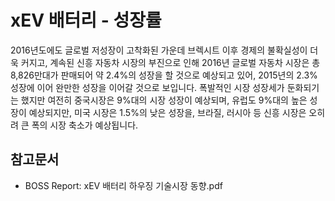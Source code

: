 # xEV 배터리 - 성장률

2016년도에도 글로벌 저성장이 고착화된 가운데 브렉시트 이후 경제의 불확실성이 더욱 커지고, 계속된 신흥 자동차 시장의 부진으로 인해 2016년 글로벌 자동차 시장은 총 8,826만대가 판매되어 약 2.4%의 성장을 할 것으로 예상되고 있어, 2015년의 2.3% 성장에 이어 완만한 성장을 이어갈 것으로 보입니다. 폭발적인 시장 성장세가 둔화되기는 했지만 여전히 중국시장은 9%대의 시장 성장이 예상되며, 유럽도 9%대의 높은 성장이 예상되지만, 미국 시장은 1.5%의 낮은 성장을, 브라질, 러시아 등 신흥 시장은 오히려 큰 폭의 시장 축소가 예상됩니다.


## 참고문서
- BOSS Report: xEV 배터리 하우징 기술시장 동향.pdf
